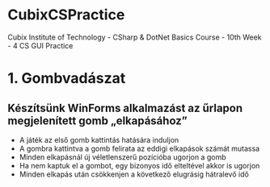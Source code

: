 # CubixCSPractice
Cubix Institute of Technology - CSharp &amp; DotNet Basics Course - 10th Week - 4 CS GUI Practice
# 1. Gombvadászat
## Készítsünk WinForms alkalmazást az űrlapon megjelenített gomb „elkapásához” <br/>
* A játék az első gomb kattintás hatására induljon <br/>
* A gombra kattintva a gomb felirata az eddigi elkapások számát mutassa<br/>
* Minden elkapásnál új véletlenszerű pozícióba ugorjon a gomb<br/>
* Ha nem kaptuk el a gombot, egy bizonyos idő elteltével akkor is ugorjon<br/>
* Minden elkapás után csökkenjen a következő elugrásig hátralevő idő<br/>
